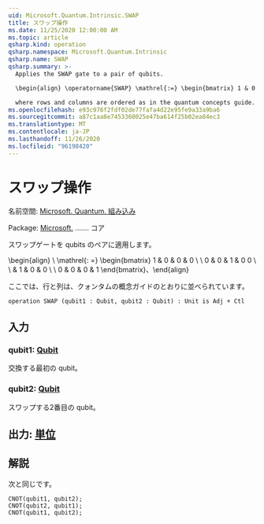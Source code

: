 ```yaml
---
uid: Microsoft.Quantum.Intrinsic.SWAP
title: スワップ操作
ms.date: 11/25/2020 12:00:00 AM
ms.topic: article
qsharp.kind: operation
qsharp.namespace: Microsoft.Quantum.Intrinsic
qsharp.name: SWAP
qsharp.summary: >-
  Applies the SWAP gate to a pair of qubits.

  \begin{align} \operatorname{SWAP} \mathrel{:=} \begin{bmatrix} 1 & 0 & 0 & 0 \\\\ 0 & 0 & 1 & 0 \\\\ 0 & 1 & 0 & 0 \\\\ 0 & 0 & 0 & 1 \end{bmatrix}, \end{align}

  where rows and columns are ordered as in the quantum concepts guide.
ms.openlocfilehash: e93c976f2fdf02de77fafa4d22e95fe9a33a9ba6
ms.sourcegitcommit: a87c1aa8e7453360025e47ba614f25b02ea84ec3
ms.translationtype: MT
ms.contentlocale: ja-JP
ms.lasthandoff: 11/26/2020
ms.locfileid: "96198420"
---
```

# <a name="swap-operation"></a>スワップ操作

名前空間: [Microsoft. Quantum. 組み込み](xref:Microsoft.Quantum.Intrinsic)

Package: [Microsoft.](https://nuget.org/packages/Microsoft.Quantum.QSharp.Core) ....... コア


スワップゲートを qubits のペアに適用します。

\begin{align} \ \mathrel{: =} \begin{bmatrix} 1 & 0 & 0 & 0 \\ \\ 0 & 0 & 1 & 0 0 \\ \\ & 1 & 0 & 0 \\ \\ 0 & 0 & 0 & 1 \end{bmatrix}、\end{align}

ここでは、行と列は、クォンタムの概念ガイドのとおりに並べられています。

```qsharp
operation SWAP (qubit1 : Qubit, qubit2 : Qubit) : Unit is Adj + Ctl
```


## <a name="input"></a>入力

### <a name="qubit1--qubit"></a>qubit1: [Qubit](xref:microsoft.quantum.lang-ref.qubit)

交換する最初の qubit。


### <a name="qubit2--qubit"></a>qubit2: [Qubit](xref:microsoft.quantum.lang-ref.qubit)

スワップする2番目の qubit。



## <a name="output--unit"></a>出力: [単位](xref:microsoft.quantum.lang-ref.unit)



## <a name="remarks"></a>解説

次と同じです。

```qsharp
CNOT(qubit1, qubit2);
CNOT(qubit2, qubit1);
CNOT(qubit1, qubit2);
```